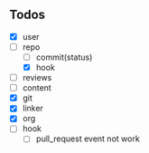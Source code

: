 ## Todos

- [x] user
- [ ] repo
  - [ ] commit(status)
  - [x] hook
- [ ] reviews
- [ ] content
- [x] git
- [x] linker
- [x] org
- [ ] hook
  - [ ] pull_request event not work
